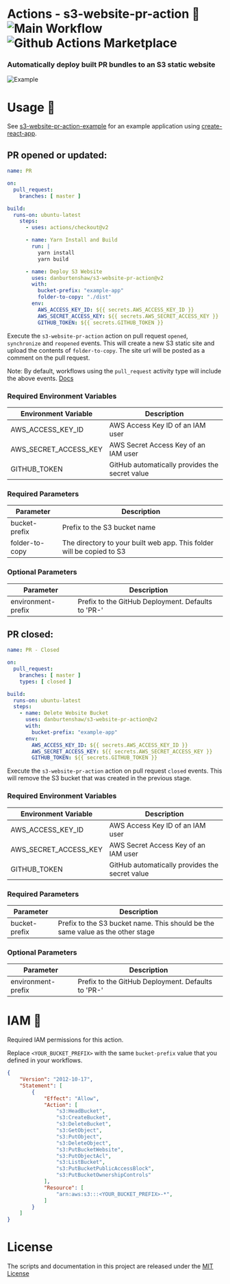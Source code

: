 # Actions - s3-website-pr-action 🚀 ![Main Workflow](https://github.com/danburtenshaw/s3-website-pr-action/workflows/Main%20Workflow/badge.svg) ![Github Actions Marketplace](https://img.shields.io/badge/Marketplace-Github%20Action-brightgreen)

### Automatically deploy built PR bundles to an S3 static website

![Example](Example.png?raw=true)

# Usage 📝

See [s3-website-pr-action-example](https://github.com/danburtenshaw/s3-website-pr-action-example) for an example application using [create-react-app](https://github.com/facebook/create-react-app).

## PR opened or updated:

```yaml
name: PR

on:
  pull_request:
    branches: [ master ]

build:
  runs-on: ubuntu-latest
    steps:
      - uses: actions/checkout@v2

      - name: Yarn Install and Build
        run: |
          yarn install
          yarn build

      - name: Deploy S3 Website
        uses: danburtenshaw/s3-website-pr-action@v2
        with:
          bucket-prefix: "example-app"
          folder-to-copy: "./dist"
        env:
          AWS_ACCESS_KEY_ID: ${{ secrets.AWS_ACCESS_KEY_ID }}
          AWS_SECRET_ACCESS_KEY: ${{ secrets.AWS_SECRET_ACCESS_KEY }}
          GITHUB_TOKEN: ${{ secrets.GITHUB_TOKEN }}
```
Execute the `s3-website-pr-action` action on pull request `opened`, `synchronize` and `reopened` events. This will create a new S3 static site and upload the contents of `folder-to-copy`. 
The site url will be posted as a comment on the pull request.  

Note: By default, workflows using the `pull_request` activity type will include the above events. [Docs](https://help.github.com/en/actions/reference/events-that-trigger-workflows#pull-request-event-pull_request)

### Required Environment Variables
Environment Variable | Description
------------ | -------------
AWS_ACCESS_KEY_ID | AWS Access Key ID of an IAM user
AWS_SECRET_ACCESS_KEY | AWS Secret Access Key of an IAM user
GITHUB_TOKEN | GitHub automatically provides the secret value

### Required Parameters
Parameter | Description
------------ | -------------
bucket-prefix | Prefix to the S3 bucket name
folder-to-copy | The directory to your built web app. This folder will be copied to S3

### Optional Parameters
Parameter | Description
------------ | -------------
environment-prefix | Prefix to the GitHub Deployment. Defaults to 'PR-'


## PR closed:

```yaml
name: PR - Closed

on:
  pull_request:
    branches: [ master ]
    types: [ closed ]

build:
  runs-on: ubuntu-latest
  steps:
    - name: Delete Website Bucket
      uses: danburtenshaw/s3-website-pr-action@v2
      with:
        bucket-prefix: "example-app"
      env:
        AWS_ACCESS_KEY_ID: ${{ secrets.AWS_ACCESS_KEY_ID }}
        AWS_SECRET_ACCESS_KEY: ${{ secrets.AWS_SECRET_ACCESS_KEY }}
        GITHUB_TOKEN: ${{ secrets.GITHUB_TOKEN }}
```
Execute the `s3-website-pr-action` action on pull request `closed` events. This will remove the S3 bucket that was created in the previous stage.

### Required Environment Variables
Environment Variable | Description
------------ | -------------
AWS_ACCESS_KEY_ID | AWS Access Key ID of an IAM user
AWS_SECRET_ACCESS_KEY | AWS Secret Access Key of an IAM user
GITHUB_TOKEN | GitHub automatically provides the secret value

### Required Parameters
Parameter | Description
------------ | -------------
bucket-prefix | Prefix to the S3 bucket name. This should be the same value as the other stage

### Optional Parameters
Parameter | Description
------------ | -------------
environment-prefix | Prefix to the GitHub Deployment. Defaults to 'PR-'

# IAM 🔐

Required IAM permissions for this action.

Replace `<YOUR_BUCKET_PREFIX>` with the same `bucket-prefix` value that you defined in your workflows.

```json
{
    "Version": "2012-10-17",
    "Statement": [
        {
            "Effect": "Allow",
            "Action": [
                "s3:HeadBucket",
                "s3:CreateBucket",
                "s3:DeleteBucket",
                "s3:GetObject",
                "s3:PutObject",
                "s3:DeleteObject",
                "s3:PutBucketWebsite",
                "s3:PutObjectAcl",
                "s3:ListBucket", 
                "s3:PutBucketPublicAccessBlock",
                "s3:PutBucketOwnershipControls"
            ],
            "Resource": [
                "arn:aws:s3:::<YOUR_BUCKET_PREFIX>-*",
            ]
        }
    ]
}
```

# License

The scripts and documentation in this project are released under the [MIT License](LICENSE)
